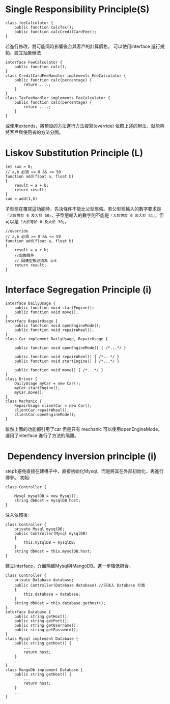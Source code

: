 # Single Responsibility Principle(S)
<a name="SingleResponsibilty"></a>

```
class feeCalculator {
    public function calcTax();
    public function calcCreditCardFee();
}
```
若進行修改，將可能同時影響後台與客戶的計算價格。
可以使用interface 進行規範，設立抽象辦法
```
interface FeeCalculator {
    public function calc();
}
class CreditCardFeeHandler implements FeeCalculator {
    public function calc(percentage) {
        return ....;
    }
}
class TaxFeeHandler implements FeeCalculator {
    public function calc(percentage) {
        return ....;
    }
}
```
或使用extends，將預設的方法進行方法複寫(override)
依照上述的辦法，就能夠將客戶與使用者的方法分開。
# Liskov Substitution Principle (L)
<a name="LiskovSubstitution"></a>

```
let sum = 0;
// a,b 必須 >= 0 && <= 50
function add(float a, float b)
{
    result = a + b;
    return result;
}
sum = add(1,5)
```
子型態在覆寫這功能時，先決條件不能比父型態強。若父型態輸入的數字要求是``「大於等於 0 及大於 50」``，子型態輸入的數字則不能是``「大於等於 0 及大於 51」``，但可以是``「大於等於 0 及大於 30」``。
```
//override 
// a,b 必須 >= 0 && <= 50
function add(float a, float b)
{
    result = a + b;
    //加強條件
    // 回傳型態必須為 int
    return result;
}
```
# Interface Segregation Principle (i)
<a name="InterfaceSegregation"></a>

```
interface DailyUsage {
    public function void startEngine();
    public function void move();
}
interface RepairUsage {
    public function void openEngineMode();
    public function void repairWheel();
}
class Car implement DailyUsage, RepairUsage {
    
    public function void openEngineMode() { /*...*/ }

    public function void repairWheel() { /*...*/ }
    public function void startEngine() { /*...*/ }
    
    public function void move() { /*...*/ }
}
class Driver {
    DailyUsage myCar = new Car();
    myCar.startEngine();
    myCar.move();
}
class Mechanic {
    RepairUsage clientCar = new Car();
    clientCar.repairWheel();
    clientCar.openEngineMode();
}
```
雖然上面的功能都引用了car 但是只有 mechanic 可以使用openEngineMode。
運用了interface 進行了方法的隔離。

#  Dependency inversion principle (i)
<a name="Dependencyinversion"></a>
step1:避免直接在建構子中，直接初始化Mysql，而是將其在外部初始化，再進行傳參。
初始:
```
class Controller {
    
    Mysql mysqlDB = new Mysql();
    string dbHost = mysqlDB.host;
}
```
注入依賴後:
```
class Controller {
    private Mysql mysqlDB;
    public Controller(Mysql mysqlDB)
    {
        this.mysqlDB = mysqlDB;
    }
    string dbHost = this.mysqlDB.host;
}
```
建立interface，介面隔離Mysql與MangoDB。進一步降低耦合。
```
class Controller {
    private Database database;
    public Controller(Database database) //只注入 Database 介面
    {
        this.database = database;
    }
    string dbHost = this.database.gethost();
}
interface Database {
    public string getHost();
    public string getPort();
    public string getUsername();
    public string getPassword();
}
class Mysql implement Database {
    public string getHost() {
        ...
        return host;
    }
    ...
}
class MangoDb implement Database {
    public string getHost() {
        ...
        return host;
    }
    ...
}
```
